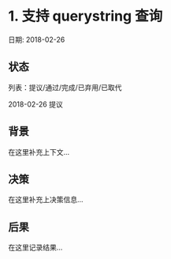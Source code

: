 # 1. 支持 querystring 查询

日期: 2018-02-26

## 状态

列表：提议/通过/完成/已弃用/已取代

2018-02-26 提议

## 背景

在这里补充上下文...

## 决策

在这里补充上决策信息...

## 后果

在这里记录结果...
